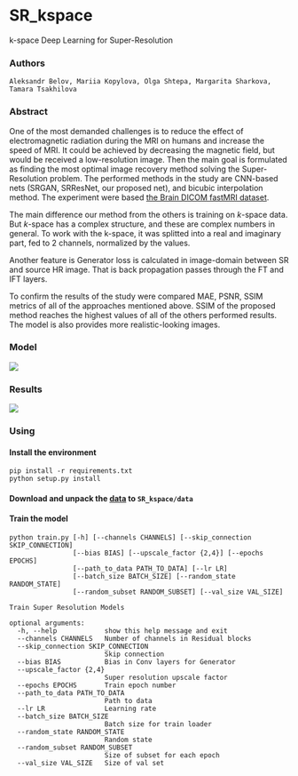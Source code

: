 # SR_kspace
k-space Deep Learning for Super-Resolution

### Authors
```
Aleksandr Belov, Mariia Kopylova, Olga Shtepa, Margarita Sharkova, Tamara Tsakhilova
```

### Abstract
One of the most demanded challenges is to reduce the effect of electromagnetic radiation during the MRI on humans and increase the speed of MRI. It could be achieved by decreasing the magnetic field, but would be received a low-resolution image. Then the main goal is formulated as finding the most optimal image recovery method solving the Super-Resolution problem. The performed methods in the study are CNN-based nets (SRGAN, SRResNet, our proposed net), and bicubic interpolation method.
The experiment were based [the Brain DICOM fastMRI dataset](https://fastmri.med.nyu.edu/).

The main difference our method from the others is training on *k*-space data. But *k*-space has a complex structure, and these are complex numbers in general. To work with the k-space, it was splitted into a real and imaginary part, fed to 2 channels, normalized by the values. 

Another feature is Generator loss is calculated in image-domain between SR and source HR image. That is back propagation passes through the FT and IFT layers.

To confirm the results of the study were compared MAE, PSNR, SSIM metrics of all of the approaches mentioned above. SSIM of the proposed method reaches the highest values of all of the others performed results. The model is also provides more realistic-looking images.

### Model

![](https://github.com/albellov/SR_kspace/blob/master/images/scheme_white.png?raw=true)


### Results

![](https://github.com/albellov/SR_kspace/blob/master/images/results.png?raw=true)

### Using

#### Install the environment
```
pip install -r requirements.txt
python setup.py install
```

#### Download and unpack the [data](https://yadi.sk/d/WjK5J8uL5R4YoQ) to `SR_kspace/data`
#### Train the model
```
python train.py [-h] [--channels CHANNELS] [--skip_connection SKIP_CONNECTION]
                [--bias BIAS] [--upscale_factor {2,4}] [--epochs EPOCHS]
                [--path_to_data PATH_TO_DATA] [--lr LR]
                [--batch_size BATCH_SIZE] [--random_state RANDOM_STATE]
                [--random_subset RANDOM_SUBSET] [--val_size VAL_SIZE]

Train Super Resolution Models

optional arguments:
  -h, --help            show this help message and exit
  --channels CHANNELS   Number of channels in Residual blocks
  --skip_connection SKIP_CONNECTION
                        Skip connection
  --bias BIAS           Bias in Conv layers for Generator
  --upscale_factor {2,4}
                        Super resolution upscale factor
  --epochs EPOCHS       Train epoch number
  --path_to_data PATH_TO_DATA
                        Path to data
  --lr LR               Learning rate
  --batch_size BATCH_SIZE
                        Batch size for train loader
  --random_state RANDOM_STATE
                        Random state
  --random_subset RANDOM_SUBSET
                        Size of subset for each epoch
  --val_size VAL_SIZE   Size of val set
  ```
